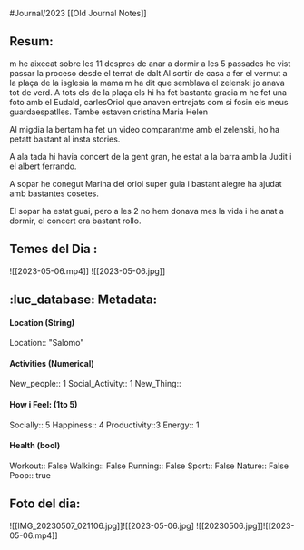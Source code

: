 #Journal/2023 
[[Old Journal Notes]]

## Resum: 

m he aixecat sobre les 11 despres de anar a dormir a les 5 passades
he vist passar la proceso desde el terrat de dalt
Al sortir de casa a fer el vermut a la plaça de la isglesia la mama m ha dit que semblava el zelenski  jo anava tot de verd. 
A tots els de la plaça els hi ha fet bastanta gracia m he fet una foto amb el Eudald, carlesOriol que anaven entrejats com si fosin els meus guardaespatlles.
Tambe estaven  cristina Maria Helen

Al migdia la bertam ha fet un video comparantme amb el zelenski, ho ha petatt bastant al insta stories. 

A ala tada hi havia concert de la gent gran, he estat a la barra amb la Judit i el albert ferrando.

A sopar he conegut Marina del oriol super guia i bastant alegre ha ajudat amb bastantes cosetes. 


El sopar ha estat guai, pero a les 2 no hem donava mes la vida i he anat a dormir, el concert era bastant rollo. 

## Temes del Dia :
![[2023-05-06.mp4]]
![[2023-05-06.jpg]]

## :luc_database:  Metadata: 
#### Location (String)
Location:: "Salomo"

#### Activities (Numerical)
New_people:: 1
Social_Activity::  1
New_Thing::

#### How i Feel:  (1to 5)
Socially:: 5
Happiness:: 4
Productivity::3
Energy::  1

#### Health (bool)
Workout:: False
Walking:: False
Running:: False
Sport:: False
Nature:: False
Poop:: true

## Foto del dia:

![[IMG_20230507_021106.jpg]]![[2023-05-06.jpg]
![[20230506.jpg]]![[2023-05-06.mp4]]